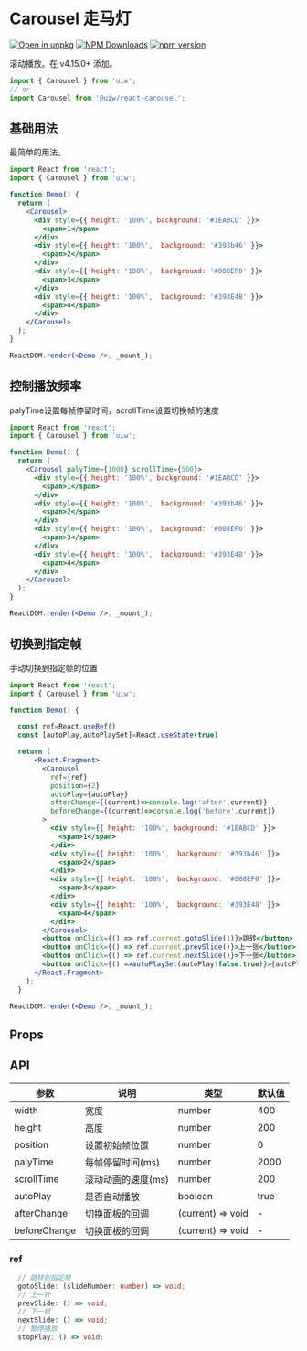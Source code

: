 Carousel 走马灯
===

[![Open in unpkg](https://img.shields.io/badge/Open%20in-unpkg-blue)](https://uiwjs.github.io/npm-unpkg/#/pkg/@uiw/react-carousel/file/README.md)
[![NPM Downloads](https://img.shields.io/npm/dm/@uiw/react-carousel.svg?style=flat)](https://www.npmjs.com/package/@uiw/react-carousel)
[![npm version](https://img.shields.io/npm/v/@uiw/react-carousel.svg?label=@uiw/react-carousel)](https://npmjs.com/@uiw/react-carousel)

滚动播放。在 v4.15.0+ 添加。

```jsx
import { Carousel } from 'uiw';
// or
import Carousel from '@uiw/react-carousel';
```

## 基础用法

最简单的用法。

<!--rehype:bgWhite=true&codeSandbox=true&codePen=true-->
```jsx
import React from 'react';
import { Carousel } from 'uiw';

function Demo() {
  return (
    <Carousel>
      <div style={{ height: '100%', background: '#1EABCD' }}>
        <span>1</span>
      </div>
      <div style={{ height: '100%',  background: '#393b46' }}>
        <span>2</span>
      </div>
      <div style={{ height: '100%',  background: '#008EF0' }}>
        <span>3</span>
      </div>
      <div style={{ height: '100%',  background: '#393E48' }}>
        <span>4</span>
      </div>
    </Carousel>
  );
}

ReactDOM.render(<Demo />, _mount_);
```

## 控制播放频率

palyTime设置每帧停留时间，scrollTime设置切换帧的速度

<!--rehype:bgWhite=true&codeSandbox=true&codePen=true-->
```jsx
import React from 'react';
import { Carousel } from 'uiw';

function Demo() {
  return (
    <Carousel palyTime={1000} scrollTime={500}>
      <div style={{ height: '100%', background: '#1EABCD' }}>
        <span>1</span>
      </div>
      <div style={{ height: '100%',  background: '#393b46' }}>
        <span>2</span>
      </div>
      <div style={{ height: '100%',  background: '#008EF0' }}>
        <span>3</span>
      </div>
      <div style={{ height: '100%',  background: '#393E48' }}>
        <span>4</span>
      </div>
    </Carousel>
  );
}

ReactDOM.render(<Demo />, _mount_);
```

## 切换到指定帧

手动切换到指定帧的位置

<!--rehype:bgWhite=true&codeSandbox=true&codePen=true-->
```jsx
import React from 'react';
import { Carousel } from 'uiw';

function Demo() {

  const ref=React.useRef()
  const [autoPlay,autoPlaySet]=React.useState(true)

  return (
      <React.Fragment>
        <Carousel
          ref={ref}
          position={2}
          autoPlay={autoPlay}
          afterChange={(current)=>console.log('after',current)}
          beforeChange={(current)=>console.log('before',current)}
        >
          <div style={{ height: '100%', background: '#1EABCD' }}>
            <span>1</span>
          </div>
          <div style={{ height: '100%',  background: '#393b46' }}>
            <span>2</span>
          </div>
          <div style={{ height: '100%',  background: '#008EF0' }}>
            <span>3</span>
          </div>
          <div style={{ height: '100%',  background: '#393E48' }}>
            <span>4</span>
          </div>
        </Carousel>
        <button onClick={() => ref.current.gotoSlide(1)}>跳转</button>
        <button onClick={() => ref.current.prevSlide()}>上一张</button>
        <button onClick={() => ref.current.nextSlide()}>下一张</button>
        <button onClick={() =>autoPlaySet(autoPlay?false:true)}>{autoPlay?'暂停':'开始'}</button>
      </React.Fragment>
    );
  }

ReactDOM.render(<Demo />, _mount_);
```

## Props

## API

| 参数 | 说明 | 类型 | 默认值 |
|--------- |-------- |--------- |-------- |
| width | 宽度 | number | 400 |
| height | 高度 | number | 200 |
| position | 设置初始帧位置 | number | 0 |
| palyTime | 每帧停留时间(ms) | number | 2000 |
| scrollTime | 滚动动画的速度(ms) | number | 200 |
| autoPlay | 是否自动播放 | boolean | true |
| afterChange | 切换面板的回调 | (current) => void | - |
| beforeChange | 切换面板的回调 | (current) => void | - |


### ref

```ts
  // 跳转到指定帧
  gotoSlide: (slideNumber: number) => void;
  // 上一针
  prevSlide: () => void;
  // 下一帧
  nextSlide: () => void;
  // 暂停播放
  stopPlay: () => void;
```



